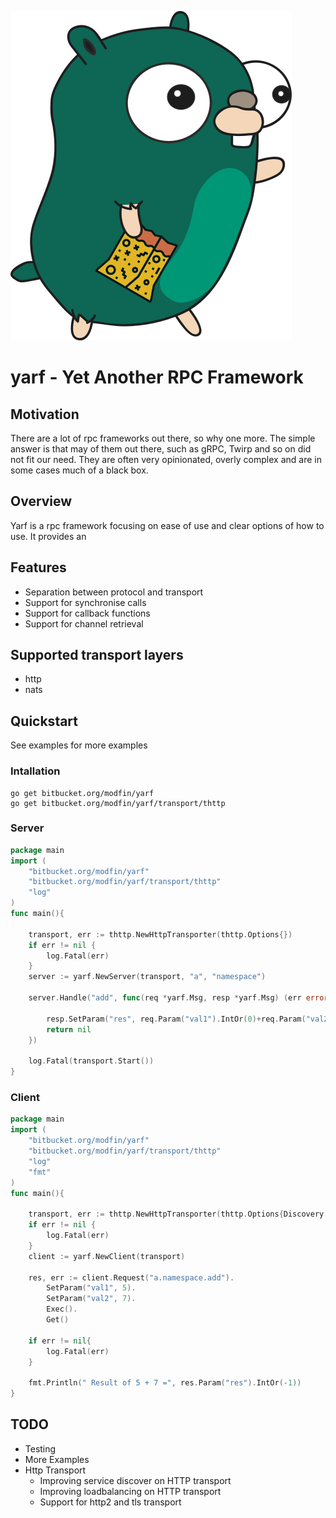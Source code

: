 ![Yarf](yarf.png "Yarf")

# yarf - Yet Another RPC Framework 


## Motivation 
There are a lot of rpc frameworks out there, so why one more. The simple answer is that may of them
 out there, such as gRPC, Twirp and so on did not fit our need. 
 They are often very opinionated, overly complex and 
 are in some cases much of a black box. 

## Overview
Yarf is a rpc framework focusing on ease of use and clear options of how to use.
 It provides an 


## Features
* Separation between protocol and transport
* Support for synchronise calls
* Support for callback functions
* Support for channel retrieval
 

## Supported transport layers
* http
* nats

## Quickstart
See examples for more examples 

### Intallation
```
go get bitbucket.org/modfin/yarf
go get bitbucket.org/modfin/yarf/transport/thttp
```

### Server
```go
package main
import (
	"bitbucket.org/modfin/yarf"
	"bitbucket.org/modfin/yarf/transport/thttp"
    "log"
)
func main(){

	transport, err := thttp.NewHttpTransporter(thttp.Options{})
	if err != nil {
        log.Fatal(err)
    }
    server := yarf.NewServer(transport, "a", "namespace")
    
    server.Handle("add", func(req *yarf.Msg, resp *yarf.Msg) (err error){
    
        resp.SetParam("res", req.Param("val1").IntOr(0)+req.Param("val2").IntOr(0))
        return nil
    })
    
    log.Fatal(transport.Start())
}
```

### Client
```go
package main
import (
	"bitbucket.org/modfin/yarf"
	"bitbucket.org/modfin/yarf/transport/thttp"
    "log"
    "fmt"
)
func main(){

    transport, err := thttp.NewHttpTransporter(thttp.Options{Discovery: &thttp.DiscoveryDefault{Host:"localhost"}})
    if err != nil {
        log.Fatal(err)
    }
    client := yarf.NewClient(transport)
    
    res, err := client.Request("a.namespace.add").
        SetParam("val1", 5).
        SetParam("val2", 7).
        Exec().
        Get()
    
    if err != nil{
        log.Fatal(err)
    }
    
    fmt.Println(" Result of 5 + 7 =", res.Param("res").IntOr(-1))
}

```


## TODO
* Testing
* More Examples
* Http Transport
  * Improving service discover on HTTP transport
  * Improving loadbalancing on HTTP transport
  * Support for http2 and tls transport
